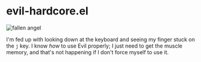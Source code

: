 # evil-hardcore.el

![fallen angel](../fallen-angel.jpg)

I'm fed up with looking down at the keyboard and seeing my finger stuck on the
`j` key. I know *how* to use Evil properly; I just need to get the muscle
memory, and that's not happening if I don't force myself to use it.

